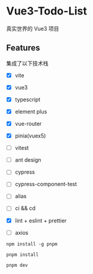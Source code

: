 # Vue3-Todo-List

真实世界的 Vue3 项目

## Features

集成了以下技术栈

- [X] vite
- [X] vue3
- [X] typescript
- [X] element plus
- [X] vue-router
- [X] pinia(vuex5)
- [ ] vitest
- [ ] ant design
- [ ] cypress
- [ ] cypress-component-test
- [ ] alias
- [ ] ci && cd
- [X] lint + eslint + prettier
- [ ] axios



```
npm install -g pnpm

pnpm install

pnpm dev
```
